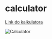 # calculator
<a href="https://628d116df3a1721a3a2f5d08--guileless-lolly-e43adb.netlify.app/">Link do kalkulatora</a>

![Calculator](https://user-images.githubusercontent.com/97546871/170108600-5f0b925d-c042-4a3f-9dde-dec92ed63202.png)
